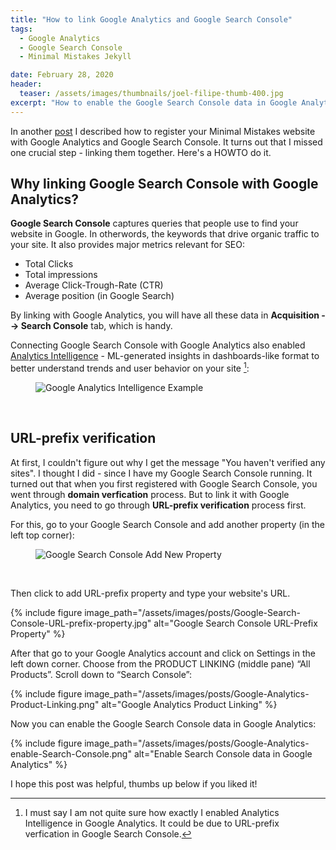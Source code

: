 ```yaml
---
title: "How to link Google Analytics and Google Search Console"
tags:
  - Google Analytics
  - Google Search Console
  - Minimal Mistakes Jekyll

date: February 28, 2020
header:
  teaser: /assets/images/thumbnails/joel-filipe-thumb-400.jpg
excerpt: "How to enable the Google Search Console data in Google Analytics"
---
```


In another [post](/Personal-website-with-Minimal-Mistakes-Jekyll-Theme-HOWTO-Part-IV) I described how to register your Minimal Mistakes website with Google Analytics and Google Search Console. It turns out that I missed one crucial step - linking them together. Here's a HOWTO do it.
&nbsp;
&nbsp;

## Why linking Google Search Console with Google Analytics?
**Google Search Console** captures queries that people use to find your website in Google. In otherwords, the keywords that drive organic traffic to your site. It also provides major metrics relevant for SEO:
- Total Clicks
- Total impressions
- Average Click-Trough-Rate (CTR)
- Average position (in Google Search) 

By linking with Google Analytics, you will have all these data in **Acquisition --> Search Console** tab, which is handy.

Connecting Google Search Console with Google Analytics also enabled [Analytics Intelligence](https://support.google.com/analytics/answer/7411707?hl=en&ref_topic=7346206) - ML-generated insights in dashboards-like format to better understand trends and user behavior on your site [^ft1]:

<figure style="width: 400px" class="align-center">
  <img src="{{ site.url }}{{ site.baseurl }}/assets/images/posts/Google-Analytics-intelligence.png" alt="Google Analytics Intelligence Example">
</figure> 
&nbsp;


## URL-prefix verification
At first, I couldn't figure out why I get the message "You haven't verified any sites".
I thought I did - since I have my Google Search Console running. It turned out that when you first registered with Google Search Console, you went through **domain verfication** process. But to link it with Google Analytics, you need to go through **URL-prefix verification** process first. 
&nbsp;
&nbsp;

For this, go to your Google Search Console and add another property (in the left top corner):

<figure style="width: 400px" class="align-center">
  <img src="{{ site.url }}{{ site.baseurl }}/assets/images/posts/Google-Search-Console-add-new-property.png" alt="Google Search Console Add New Property">
</figure> 
&nbsp;

Then click to add URL-prefix property and type your website's URL.

{% include figure image_path="/assets/images/posts/Google-Search-Console-URL-prefix-property.jpg" alt="Google Search Console URL-Prefix Property" %}

After that go to your Google Analytics account and click on Settings in the left down corner. Choose from the PRODUCT LINKING (middle pane) “All Products”. Scroll down to “Search Console”:

{% include figure image_path="/assets/images/posts/Google-Analytics-Product-Linking.png" alt="Google Analytics Product Linking" %}

Now you can enable the Google Search Console data in Google Analytics:

{% include figure image_path="/assets/images/posts/Google-Analytics-enable-Search-Console.png" alt="Enable Search Console data in Google Analytics" %}


I hope this post was helpful, thumbs up below if you liked it! 


[^ft1]: I must say I am not quite sure how exactly I enabled Analytics Intelligence in Google Analytics. It could be due to URL-prefix verfication in Google Search Console.